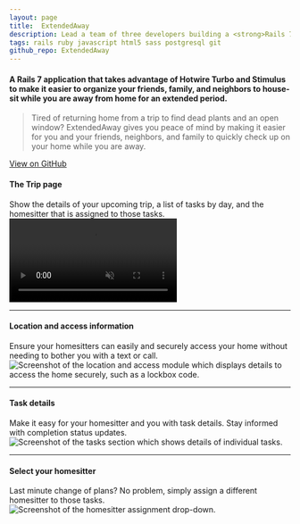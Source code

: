 ```yaml
---
layout: page
title:  ExtendedAway
description: Lead a team of three developers building a <strong>Rails 7 application</strong> that takes advantage of <strong>Hotwire Turbo and Stimulus</strong> to make it easier to organize your friends, family, and neighbors to house-sit while you are away from home for an extended period.
tags: rails ruby javascript html5 sass postgresql git
github_repo: ExtendedAway
---
```


#### A <strong>Rails 7 application</strong> that takes advantage of <strong>Hotwire Turbo and Stimulus</strong> to make it easier to organize your friends, family, and neighbors to house-sit while you are away from home for an extended period.
> Tired of returning home from a trip to find dead plants and an open window? ExtendedAway gives you peace of mind by making it easier for you and your friends, neighbors, and family to quickly check up on your home while you are away.

<a href="https://github.com/jdepumpo/{%= resource.data.github_repo }" class="pointer-events-auto transition ease-in-out duration-300 text-center rounded-sm bg-slate-600 py-2 px-4 no-underline font-semibold text-white hover:bg-slate-800"><i class="devicon-github-plain text-white text-sm mr-2"></i><span>View on GitHub</span></a>

#### The Trip page
Show the details of your upcoming trip, a list of tasks by day, and the homesitter that is assigned to those tasks.
<video autoplay muted loop alt="Screen recording of the main trip page of ExtendedAway, which shows upcoming tasks and which homesitters will be performing them.">
  <source src="https://res.cloudinary.com/dxfg68ykv/video/upload/v1677771861/ExtendedAwayOverview_xs2jat.mp4" type="video/mp4">
Your browser does not support the video tag.
</video>

----
#### Location and access information
Ensure your homesitters can easily and securely access your home without needing to bother you with a text or call.
![Screenshot of the location and access module which displays details to access the home securely, such as a lockbox code.](/images/ExtendedAway/LockInfo.png)

----
#### Task details
Make it easy for your homesitter and you with task details. Stay informed with completion status updates.
![Screenshot of the tasks section which shows details of individual tasks.](/images/ExtendedAway/TaskDetails.png)

----
#### Select your homesitter
Last minute change of plans? No problem, simply assign a different homesitter to those tasks.
![Screenshot of the homesitter assignment drop-down.](/images/ExtendedAway/SelectHomesitter.png)
